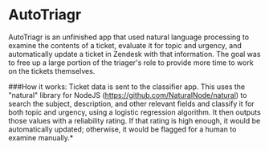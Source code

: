# AutoTriagr

AutoTriagr is an unfinished app that used natural language processing to examine the contents of a ticket, evaluate it for topic and urgency, and automatically update a ticket in Zendesk with that information. The goal was to free up a large portion of the triager's role to provide more time to work on the tickets themselves.

###How it works: 
Ticket data is sent to the classifier app. This uses the "natural" library for NodeJS (https://github.com/NaturalNode/natural) to search the subject, description, and other relevant fields and classify it for both topic and urgency, using a logistic regression algorithm. It then outputs those values with a reliability rating. If that rating is high enough, it would be automatically updated; otherwise, it would be flagged for a human to examine manually.*
